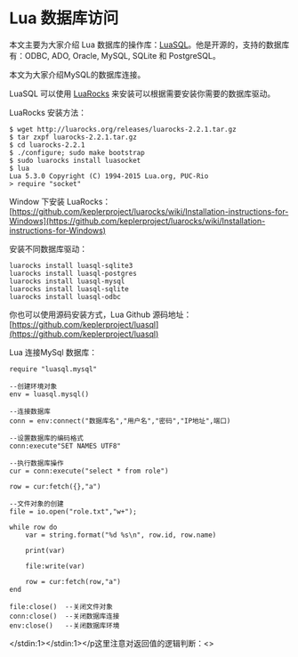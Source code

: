 # Lua 数据库访问

本文主要为大家介绍 Lua 数据库的操作库：[LuaSQL](http://luaforge.net/projects/luasql/)。他是开源的，支持的数据库有：ODBC, ADO, Oracle, MySQL, SQLite 和 PostgreSQL。

本文为大家介绍MySQL的数据库连接。

LuaSQL 可以使用 [LuaRocks](https://luarocks.org/) 来安装可以根据需要安装你需要的数据库驱动。

LuaRocks 安装方法：

```
$ wget http://luarocks.org/releases/luarocks-2.2.1.tar.gz
$ tar zxpf luarocks-2.2.1.tar.gz
$ cd luarocks-2.2.1
$ ./configure; sudo make bootstrap
$ sudo luarocks install luasocket
$ lua
Lua 5.3.0 Copyright (C) 1994-2015 Lua.org, PUC-Rio
> require "socket"

```

Window 下安装 LuaRocks：[https://github.com/keplerproject/luarocks/wiki/Installation-instructions-for-Windows](https://github.com/keplerproject/luarocks/wiki/Installation-instructions-for-Windows)

安装不同数据库驱动：

```
luarocks install luasql-sqlite3
luarocks install luasql-postgres
luarocks install luasql-mysql
luarocks install luasql-sqlite
luarocks install luasql-odbc

```

你也可以使用源码安装方式，Lua Github 源码地址：[https://github.com/keplerproject/luasql](https://github.com/keplerproject/luasql)

Lua 连接MySql 数据库：

```
require "luasql.mysql"

--创建环境对象
env = luasql.mysql()

--连接数据库
conn = env:connect("数据库名","用户名","密码","IP地址",端口)

--设置数据库的编码格式
conn:execute"SET NAMES UTF8"

--执行数据库操作
cur = conn:execute("select * from role")

row = cur:fetch({},"a")

--文件对象的创建
file = io.open("role.txt","w+");

while row do
    var = string.format("%d %s\n", row.id, row.name)

    print(var)

    file:write(var)

    row = cur:fetch(row,"a")
end

file:close()  --关闭文件对象
conn:close()  --关闭数据库连接
env:close()   --关闭数据库环境

```

</stdin:1></stdin:1></p这里注意对返回值的逻辑判断：<>